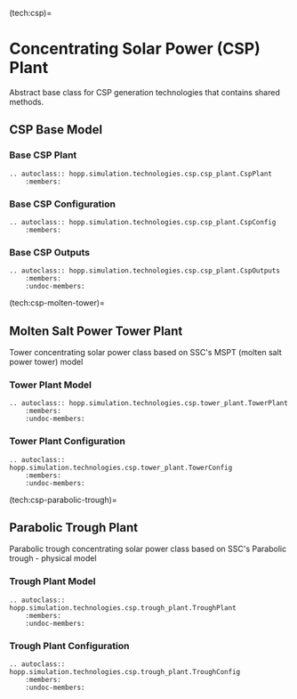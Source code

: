 (tech:csp)=
# Concentrating Solar Power (CSP) Plant

Abstract base class for CSP generation technologies that contains shared methods.

## CSP Base Model

### Base CSP Plant

```{eval-rst}
.. autoclass:: hopp.simulation.technologies.csp.csp_plant.CspPlant
    :members:
```

### Base CSP Configuration

```{eval-rst}
.. autoclass:: hopp.simulation.technologies.csp.csp_plant.CspConfig
    :members:
```

### Base CSP Outputs

```{eval-rst}
.. autoclass:: hopp.simulation.technologies.csp.csp_plant.CspOutputs
    :members:
    :undoc-members:
```

(tech:csp-molten-tower)=
## Molten Salt Power Tower Plant

Tower concentrating solar power class based on SSC's MSPT (molten salt power tower) model

### Tower Plant Model

```{eval-rst}
.. autoclass:: hopp.simulation.technologies.csp.tower_plant.TowerPlant
    :members:
    :undoc-members:
```

### Tower Plant Configuration

```{eval-rst}
.. autoclass:: hopp.simulation.technologies.csp.tower_plant.TowerConfig
    :members:
    :undoc-members:
```

(tech:csp-parabolic-trough)=
## Parabolic Trough Plant

Parabolic trough concentrating solar power class based on SSC's Parabolic trough - physical model

### Trough Plant Model
```{eval-rst}
.. autoclass:: hopp.simulation.technologies.csp.trough_plant.TroughPlant
    :members:
    :undoc-members:
```

### Trough Plant Configuration
```{eval-rst}
.. autoclass:: hopp.simulation.technologies.csp.trough_plant.TroughConfig
    :members:
    :undoc-members:
```
